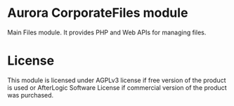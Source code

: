 # Aurora CorporateFiles module
Main Files module. It provides PHP and Web APIs for managing files.

# License
This module is licensed under AGPLv3 license if free version of the product is used or AfterLogic Software License if commercial version of the product was purchased.